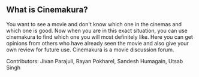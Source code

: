 ## What is Cinemakura?
You want to see a movie and don't know which one in the cinemas and which one is good. Now when you are in this exact situation, you can use cinemakura to find which one you will most definitely like. Here you can get opinions from others who have already seen the movie and also give your own review for future use. Cinemakura is a movie discussion forum.

Contributors:
Jivan Parajuli,
Rayan Pokharel,
Sandesh Humagain,
Utsab Singh

